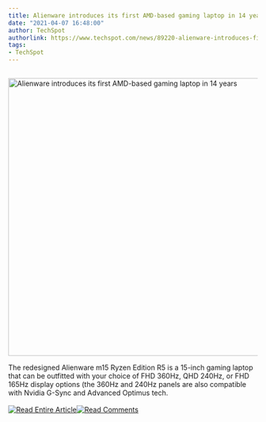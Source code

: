 ```yaml
---
title: Alienware introduces its first AMD-based gaming laptop in 14 years
date: "2021-04-07 16:48:00"
author: TechSpot
authorlink: https://www.techspot.com/news/89220-alienware-introduces-first-amd-based-gaming-laptop-14.html
tags:
- TechSpot
---
```

<a href="https://www.techspot.com/news/89220-alienware-introduces-first-amd-based-gaming-laptop-14.html" target="_blank"><img src="https://static.techspot.com/images2/news/ts3_thumbs/2021/04/2021-04-07-ts3_thumbs-5df.jpg" width="800" height="560" style="padding: 15px 0" title="Alienware introduces its first AMD-based gaming laptop in 14 years" /></a><br />The redesigned Alienware m15 Ryzen Edition R5 is a 15-inch gaming laptop that can be outfitted with your choice of FHD 360Hz, QHD 240Hz, or FHD 165Hz display options (the 360Hz and 240Hz panels are also compatible with Nvidia G-Sync and Advanced Optimus tech.<br /><br /><a href="https://www.techspot.com/news/89220-alienware-introduces-first-amd-based-gaming-laptop-14.html"><img src="https://static.techspot.com/images/rss/rss_buttons_01.png" border="0" alt="Read Entire Article" /></a><a href="https://www.techspot.com/news/89220-alienware-introduces-first-amd-based-gaming-laptop-14.html#comments"><img src="https://static.techspot.com/images/rss/rss_buttons_02.png" border="0" alt="Read Comments" /></a><br /><br />